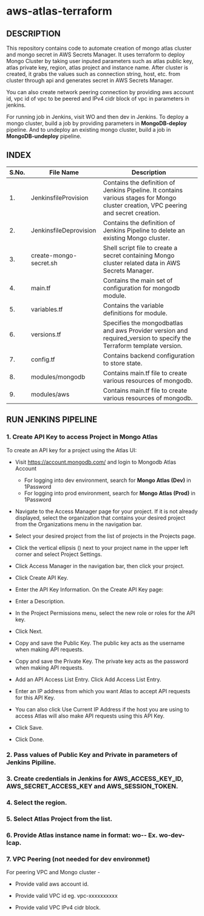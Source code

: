 # aws-atlas-terraform

## **DESCRIPTION**

This repository contains code to automate creation of mongo atlas cluster and mongo secret in AWS Secrets Manager. It uses terraform to deploy Mongo Cluster by taking user inputed parameters such as atlas public key, atlas private key, region, atlas project and instance name. After cluster is created, it grabs the values such as connection string, host, etc. from cluster through api and generates secret in AWS Secrets Manager.

You can also create network peering connection by providing aws account id, vpc id of vpc to be peered and IPv4 cidr block of vpc in parameters in jenkins.

For running job in Jenkins, visit WO and then dev in Jenkins. To deploy a mongo cluster, build a job by providing parameters in **MongoDB-deploy** pipeline. And to undeploy an existing mongo cluster, build a job in **MongoDB-undeploy** pipeline.

## **INDEX**

| S.No. | File Name              | Description                                                                                                                          |
| ----- | ---------------------- | ------------------------------------------------------------------------------------------------------------------------------------ |
| 1.    | JenkinsfileProvision   | Contains the definition of Jenkins Pipeline. It contains various stages for Mongo cluster creation, VPC peering and secret creation. |
| 2.    | JenkinsfileDeprovision | Contains the definition of Jenkins Pipeline to delete an existing Mongo cluster.                                                     |
| 3.    | create-mongo-secret.sh | Shell script file to create a secret containing Mongo cluster related data in AWS Secrets Manager.                                   |
| 4.    | main.tf                | Contains the main set of configuration for mongodb module.                                                                           |
| 5.    | variables.tf           | Contains the variable definitions for module.                                                                                        |
| 6.    | versions.tf            | Specifies the mongodbatlas and aws Provider version and required_version to specify the Terraform template version.                  |
| 7.    | config.tf              | Contains backend configuration to store state.                                                                                       |
| 8.    | modules/mongodb        | Contains main.tf file to create various resources of mongodb.                                                                        |
| 9.    | modules/aws            | Contains main.tf file to create various resources of mongodb.                                                                        |

## **RUN JENKINS PIPELINE**

### 1. Create API Key to access Project in Mongo Atlas

To create an API key for a project using the Atlas UI:

- Visit https://account.mongodb.com/ and login to Mongodb Atlas Account

  - For logging into dev environment, search for **Mongo Atlas (Dev)** in 1Password
  - For logging into prod environment, search for **Mongo Atlas (Prod)** in 1Password

- Navigate to the Access Manager page for your project.
  If it is not already displayed, select the organization that contains your desired project from the Organizations menu in the navigation bar.

- Select your desired project from the list of projects in the Projects page.

- Click the vertical ellipsis () next to your project name in the upper left corner and select Project Settings.

- Click Access Manager in the navigation bar, then click your project.

- Click Create API Key.

- Enter the API Key Information.
  On the Create API Key page:

- Enter a Description.

- In the Project Permissions menu, select the new role or roles for the API key.

- Click Next.

- Copy and save the Public Key.
  The public key acts as the username when making API requests.

- Copy and save the Private Key.
  The private key acts as the password when making API requests.

- Add an API Access List Entry.
  Click Add Access List Entry.

- Enter an IP address from which you want Atlas to accept API requests for this API Key.

- You can also click Use Current IP Address if the host you are using to access Atlas will also make API requests using this API Key.

- Click Save.

- Click Done.

### 2. Pass values of Public Key and Private in parameters of Jenkins Pipiline.

### 3. Create credentials in Jenkins for AWS_ACCESS_KEY_ID, AWS_SECRET_ACCESS_KEY and AWS_SESSION_TOKEN.

### 4. Select the region.

### 5. Select Atlas Project from the list.

### 6. Provide Atlas instance name in format: wo-<env>-<instance> Ex. wo-dev-lcap.

### 7. VPC Peering (not needed for dev environmet)

For peering VPC and Mongo cluster -

- Provide valid aws account id.

- Provide valid VPC id eg. vpc-xxxxxxxxxx

- Provide valid VPC IPv4 cidr block.
